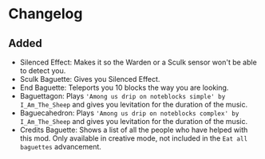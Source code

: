 # Changelog
## Added
- Silenced Effect: Makes it so the Warden or a Sculk sensor won't be able to detect you.
- Sculk Baguette: Gives you Silenced Effect.
- End Baguette: Teleports you 10 blocks the way you are looking.
- Baguettagon: Plays `'Among us drip on noteblocks simple' by I_Am_The_Sheep` and gives you levitation for the duration of the music.
- Baguecahedron: Plays `'Among us drip on noteblocks complex' by I_Am_The_Sheep` and gives you levitation for the duration of the music.
- Credits Baguette: Shows a list of all the people who have helped with this mod. Only available in creative mode, not included in the `Eat all baguettes` advancement.
